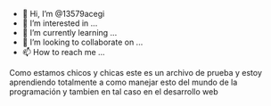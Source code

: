 - 👋 Hi, I’m @13579acegi
- 👀 I’m interested in ...
- 🌱 I’m currently learning ...
- 💞️ I’m looking to collaborate on ...
- 📫 How to reach me ...

<!---
13579acegi/13579acegi is a ✨ special ✨ repository because its `README.md` (this file) appears on your GitHub profile.
You can click the Preview link to take a look at your changes.
--->
Como estamos chicos y chicas este es un archivo de prueba y estoy aprendiendo totalmente a como manejar esto del mundo de la programación y tambien en tal caso en el desarrollo web
